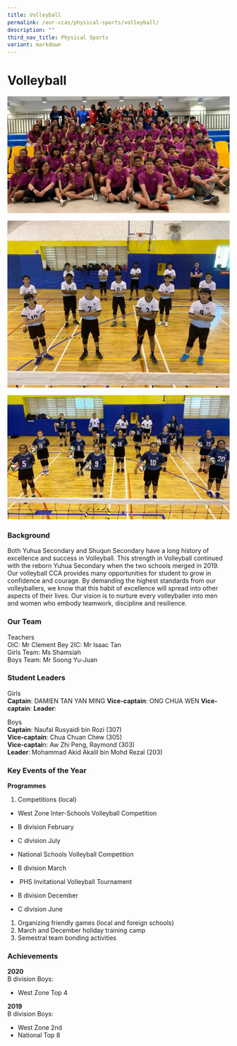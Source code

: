 ```yaml
---
title: Volleyball
permalink: /our-ccas/physical-sports/volleyball/
description: ""
third_nav_title: Physical Sports
variant: markdown
---
```

# **Volleyball**

![](/images/vb1.jpg)

![](/images/vb2.jpg)

![](/images/vb3.jpg)

### Background

Both Yuhua Secondary and Shuqun Secondary have a long history of excellence and success in Volleyball. This strength in Volleyball continued with the reborn Yuhua Secondary when the two schools merged in 2019. Our volleyball CCA provides many opportunities for student to grow in confidence and courage. By demanding the highest standards from our volleyballers, we know that this habit of excellence will spread into other aspects of their lives. Our vision is to nurture every volleyballer into men and women who embody teamwork, discipline and resilience.

### Our Team

Teachers  
OIC: Mr Clement Bey 
2IC: Mr Isaac Tan  
Girls Team: Ms Shamsiah       
Boys Team: Mr Soong Yu-Juan  

### Student Leaders

Girls  
**Captain**: DAMIEN TAN YAN MING
**Vice-captain**: ONG CHUA WEN
**Vice-captain**: 
**Leader**: 
  
Boys  
**Captain**: Naufal Rusyaidi bin Rozi (307)  
**Vice-captain**: Chua Chuan Chew (305)  
**Vice-captai**n: Aw Zhi Peng, Raymond (303)  
**Leader**: Mohammad Akid Akalil bin Mohd Rezal (203)  

### Key Events of the Year

**Programmes**

1. Competitions (local)

*   West Zone Inter-Schools Volleyball Competition

*   B division February
*   C division July
*   National Schools Volleyball Competition
*   B division March
*    PHS Invitational Volleyball Tournament
*   B division December
*   C division June

1.  Organizing friendly games (local and foreign schools)
2.  March and December holiday training camp
3.  Semestral team bonding activities

### Achievements

**2020**    
B division Boys:  

*   West Zone Top 4

**2019**    
B division Boys:  

*   West Zone 2nd
*   National Top 8